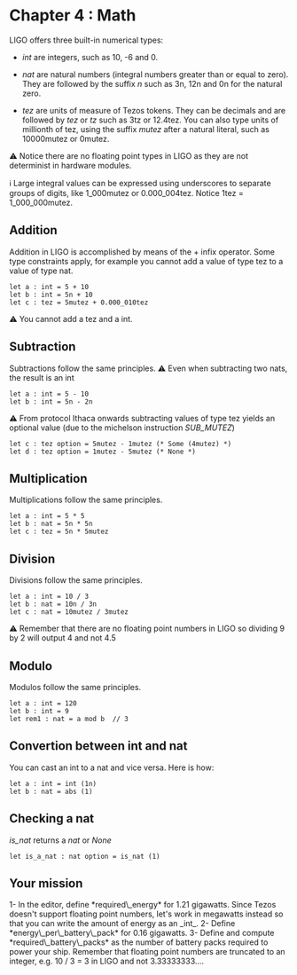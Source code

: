 # Chapter 4 : Math

<dialog character="scientist">Hello, I'm Dr Zod, I hope you didn't sleep during your Math class in the academy because you're gonna need it! Your ship needs at least 1.21 gigawatts to function properly. Battery packs are 0.16 gigawatts per unit. How many battery packs do you need? Seems easy, right? Well, no, because the system doesn't run floating point numbers, so... good luck with that!</dialog>

LIGO offers three built-in numerical types:

- _int_ are integers, such as 10, -6 and 0.

- _nat_ are natural numbers (integral numbers greater than or equal to zero). They are followed by the suffix _n_ such as 3n, 12n and 0n for the natural zero.

- _tez_ are units of measure of Tezos tokens. They can be decimals and are followed by _tez_ or _tz_ such as 3tz or 12.4tez. You can also type units of millionth of tez, using the suffix _mutez_ after a natural literal, such as 10000mutez or 0mutez.

⚠️ Notice there are no floating point types in LIGO as they are not determinist in hardware modules.

<!-- prettier-ignore -->
ℹ️ Large integral values can be expressed using underscores to separate groups of digits, like 1\_000mutez or 0.000\_004tez. Notice 1tez = 1\_000\_000mutez.

## Addition

Addition in LIGO is accomplished by means of the + infix operator. Some type constraints apply, for example you cannot add a value of type tez to a value of type nat.

```
let a : int = 5 + 10
let b : int = 5n + 10
let c : tez = 5mutez + 0.000_010tez
```

⚠️ You cannot add a tez and a int.

## Subtraction

Subtractions follow the same principles.
⚠️ Even when subtracting two nats, the result is an int

```
let a : int = 5 - 10
let b : int = 5n - 2n
```

⚠️ From protocol Ithaca onwards subtracting values of type tez yields an optional value (due to the michelson instruction *SUB_MUTEZ*)

```
let c : tez option = 5mutez - 1mutez (* Some (4mutez) *)
let d : tez option = 1mutez - 5mutez (* None *)
```

## Multiplication

Multiplications follow the same principles.

```
let a : int = 5 * 5
let b : nat = 5n * 5n
let c : tez = 5n * 5mutez
```

## Division

Divisions follow the same principles.

```
let a : int = 10 / 3
let b : nat = 10n / 3n
let c : nat = 10mutez / 3mutez
```

⚠️ Remember that there are no floating point numbers in LIGO so dividing 9 by 2 will output 4 and not 4.5

## Modulo

Modulos follow the same principles.

```
let a : int = 120
let b : int = 9
let rem1 : nat = a mod b  // 3
```

## Convertion between int and nat

You can cast an int to a nat and vice versa. Here is how:

```
let a : int = int (1n)
let b : nat = abs (1)
```


## Checking a nat

<!-- prettier-ignore -->
*is\_nat* returns a _nat_ or _None_

```
let is_a_nat : nat option = is_nat (1)
```

## Your mission

<!-- prettier-ignore -->1- In the editor, define *required\_energy* for 1.21 gigawatts. Since Tezos doesn't support floating point numbers, let's work in megawatts instead so that you can write the amount of energy as an _int_.

<!-- prettier-ignore -->2- Define *energy\_per\_battery\_pack* for 0.16 gigawatts.

<!-- prettier-ignore -->3- Define and compute *required\_battery\_packs* as the number of battery packs required to power your ship. Remember that floating point numbers are truncated to an integer, e.g. 10 / 3 = 3 in LIGO and not 3.33333333....
